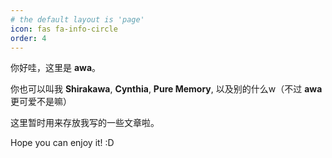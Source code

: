 ```yaml
---
# the default layout is 'page'
icon: fas fa-info-circle
order: 4
---
```


你好哇，这里是 **awa**。

你也可以叫我 **Shirakawa**, **Cynthia**, **Pure Memory**, 以及别的什么w（不过 **awa** 更可爱不是嘛）

这里暂时用来存放我写的一些文章啦。

Hope you can enjoy it! :D